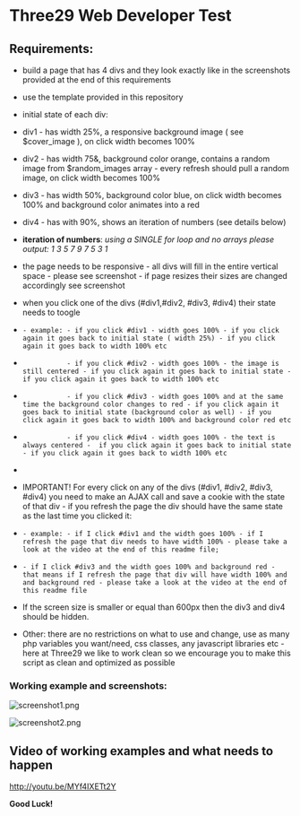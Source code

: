 # Three29 Web Developer Test #

## Requirements: ##
* build a page that has 4 divs and they look exactly like in the screenshots provided at the end of this requirements
* use the template provided in this repository
* initial state of each div:
* div1 - has width 25%, a responsive background image ( see $cover_image ), on click width becomes 100%
* div2 - has width 75&, background color orange, contains a random image from $random_images array - every refresh should pull a random image, on click width becomes 100%
* div3 - has width 50%, background color blue, on click width becomes 100% and background color animates into a red
* div4 - has with 90%, shows an iteration of numbers (see details below)
* **iteration of numbers**: *using a SINGLE for loop and no arrays please output: 1 3 5 7 9 7 5 3 1*
* the page needs to be responsive - all divs will fill in the entire vertical space - please see screenshot - if page resizes their sizes are changed accordingly see screenshot 
* when you click one of the divs (#div1,#div2, #div3, #div4) their state needs to toogle
*     - example: - if you click #div1 - width goes 100% - if you click again it goes back to initial state ( width 25%) - if you click again it goes back to width 100% etc
*                - if you click #div2 - width goes 100% - the image is still centered - if you click again it goes back to initial state - if you click again it goes back to width 100% etc
*                - if you click #div3 - width goes 100% and at the same time the background color changes to red - if you click again it goes back to initial state (background color as well) - if you click again it goes back to width 100% and background color red etc
*                - if you click #div4 - width goes 100% - the text is always centered -  if you click again it goes back to initial state - if you click again it goes back to width 100% etc
*                
* IMPORTANT! For every click on any of the divs (#div1, #div2, #div3, #div4) you need to make an AJAX call and save a cookie with the state of that div - if you refresh the page the div should have the same state as the last time you clicked it:
*     - example: - if I click #div1 and the width goes 100% - if I refresh the page that div needs to have width 100% - please take a look at the video at the end of this readme file;
*     - if I click #div3 and the width goes 100% and background red - that means if I refresh the page that div will have width 100% and and background red - please take a look at the video at the end of this readme file
* If the screen size is smaller or equal than 600px then the div3 and div4 should be hidden.
    
* Other: there are no restrictions on what to use and change, use as many php variables you want/need, css classes, any javascript libraries etc - here at Three29 we like to work clean so we encourage you to make this script as clean and optimized as possible

### Working example and screenshots: ###

![screenshot1.png](https://bitbucket.org/repo/9zoAd6/images/3556956960-screenshot1.png)

![screenshot2.png](https://bitbucket.org/repo/9zoAd6/images/152755078-screenshot2.png)


## Video of working examples and what needs to happen ##
http://youtu.be/MYf4IXETt2Y

**Good Luck!**